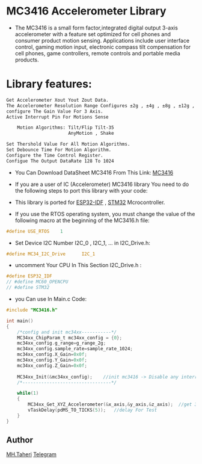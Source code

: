 # MC3416 Accelerometer Library
- The MC3416 is a small form factor,integrated digital output 3-axis accelerometer with a feature set optimized for cell phones and consumer product motion sensing. Applications include user interface control, gaming motion input, electronic compass tilt compensation for cell phones, game controllers, remote controls and portable media products.

# Library features:
```bash
Get Accelerometer Xout Yout Zout Data.
The Accelerometer Resolution Range Configures ±2g , ±4g , ±8g , ±12g , ±16g
configure The Gain Value For 3 Axis.
Active Interrupt Pin For Motions Sense 

    Motion Algorithms: Tilt/Flip Tilt-35 
                       AnyMotion , Shake

Set Thershold Value For All Motion Algorithms.
Set Debounce Time For Motion Algorithm.
Configure the Time Control Register.
Configue The Output DataRate 128 To 1024 
```

- You Can Download DataSheet MC3416 From This Link: 
[MC3416](https://www.memsic.com/Public/Uploads/uploadfile/files/20220522/MC3416Datasheet(APS-045-0020v2.2).pdf)

- If you are a user of IC (Accelerometer) MC3416 library You need to do the following steps to port this library with your code:
- This library is ported for [ESP32-IDF](https://github.com/espressif/esp-idf) , [STM32](https://www.st.com/en/microcontrollers-microprocessors/stm32f1-series.html) Mcrocontroller.
- If you use the RTOS operating system, you must change the value of the following macro at the beginning of the MC3416.h file:

```C
#define USE_RTOS    1
```
- Set Device I2C Number  I2C_0 , I2C_1, ... in I2C_Drive.h:
```C
#define MC34_I2C_Drive      I2C_1
```
- uncomment Your CPU In This Section I2C_Drive.h :
```c
#define ESP32_IDF
// #define MC60_OPENCPU
// #define STM32
```

- you Can use In Main.c Code:
```c
#include "MC3416.h"

int main()
{
    /*config and init mc34xx-----------*/
    MC34xx_ChipParam_t mc34xx_config = {0};
    mc34xx_config.g_range=g_range_2g;
    mc34xx_config.sample_rate=sample_rate_1024;
    mc34xx_config.X_Gain=0x0f;
    mc34xx_config.Y_Gain=0x0f;
    mc34xx_config.Z_Gain=0x0f;
    
    MC34xx_Init(&mc34xx_config);    //init mc3416 -> Disable any interrupt
    /*---------------------------------*/

    while(1)
    {
        MC34xx_Get_XYZ_Accelerometer(&x_axis,&y_axis,&z_axis);  //get 3Axis value
        vTaskDelay(pdMS_TO_TICKS(5));   //delay For Test 
    }
}

```

## Author
[MH.Taheri](https://github.com/hardphoenix) 
[Telegram](https://t.me/mhtaheri_ir)
